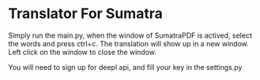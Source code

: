 # Translator For Sumatra
Simply run the main.py, when the window of SumatraPDF is actived, select the words and press ctrl+c. The translation will show up in a new window. Left click on the window to close the window.

You will need to sign up for deepl api, and fill your key in the settings.py
